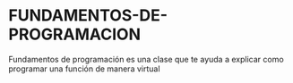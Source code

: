 # FUNDAMENTOS-DE-PROGRAMACION
Fundamentos de programación es una clase que te ayuda a explicar como programar una función de manera virtual
